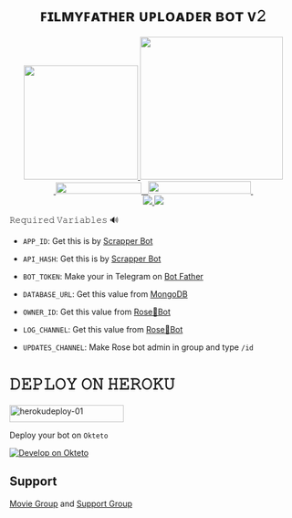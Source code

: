 
<h1 align="center">
  <b> ꜰɪʟᴍʏꜰᴀᴛʜᴇʀ ᴜᴘʟᴏᴀᴅᴇʀ ʙᴏᴛ ᴠ𝟸 </b>
</h1>

<p align="center">
  <a href="https://www.python.org">
    <img src="http://ForTheBadge.com/images/badges/made-with-python.svg" width ="200">
  </a>
  <a href="https://t.me/Yuvi_4502">
    <img src="https://telegra.ph/file/64b87518d17b8a168c846.jpg" width="250">
  </a><br>
  <a href="https://t.me/FilmyFather_Botlist">
    &nbsp;<img src="https://img.shields.io/badge/FilmyFather%20BotList-Channel-blue?style=plastic&logo=Telegram" width="150" height="20">&nbsp;
  </a>
  <a href="https://t.me/RequestingHuB">
    &nbsp;<img src="https://img.shields.io/badge/Requesting%20HuB-Group-blue?style=plastic&logo=Telegram" width="180" height="22">&nbsp;
  </a>
  <br>
  <a href="https://github.com/MasterShad0w/Shadow-YT-Downloader-Bot/stargazers">
    <img src="https://img.shields.io/github/stars/MasterShad0w/Shadow-YT-Downloader-Bot?style=social">
  </a>
  <a href="https://github.com/MasterShad0w/Shadow-YT-Downloader-Bot/fork">
    <img src="https://img.shields.io/github/forks/MasterShad0w/Shadow-YT-Downloader-Bot?label=Fork&style=social">
  </a>  
</p>
  
𝚁𝚎𝚚𝚞𝚒𝚛𝚎𝚍 𝚅𝚊𝚛𝚒𝚊𝚋𝚕𝚎𝚜 🔊

* `APP_ID`: Get this is by [Scrapper Bot](https:/t.me/ShadowScrapperBot) 

* `API_HASH`: Get this is by [Scrapper Bot](https://t.me/ShadowScrapperBot)

* `BOT_TOKEN`: Make your in Telegram on [Bot Father](https://t.me/BotFather) 

* `DATABASE_URL`: Get this value from [MongoDB](https://www.mongodb.com) 

* `OWNER_ID`: Get this value from [Rose🌹Bot](https://t.me/missrose_bot) 

* `LOG_CHANNEL`: Get this value from [Rose🌹Bot](https://t.me/missrose_bot)

* `UPDATES_CHANNEL`: Make Rose bot admin in group and type ```/id```


<h1 align="left">
  <b> 𝙳𝙴𝙿𝙻𝙾𝚈 𝙾𝙽 𝙷𝙴𝚁𝙾𝙺𝚄 </b>
</h1>



<p align="left"><a href="https://heroku.com/deploy?template=https://github.com/MasterShad0w/Shadow-YT-Downloader-Bot">
    <img src="https://img.shields.io/badge/Deploy%20To Heroku-purple?style=for-the-badge&logo=Heroku" alt="herokudeploy-01" border="0" height="30" width="200"></a>
</p>


Deploy your bot on `Okteto`
  
[![Develop on Okteto](https://okteto.com/develop-okteto.svg)](https://cloud.okteto.com)

## Support

[Movie Group](https://t.me/+9Zhp_GdQVctiNjc1) and [Support Group](https://t.me/ShadowsArena) 
